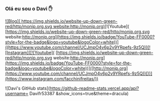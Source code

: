 ### Olá eu sou o Davi ✋

[![Blog](	https://img.shields.io/website-up-down-green-red/http/monip.org.svg website:http://monip.org)](http://monip.org)[![Youtube](	[https://img.shields.io/website-up-down-green-red/http/monip.org.svg website:http://monip.org](https://img.shields.io/badge/YouTube-FF0000?style=for-the-badge&logo=youtube&logoColor=white))]((https://www.youtube.com/channel/UCJmpO4v6p2v9YRpefs-9z5Q))[![Instagram]([![Youtube](	[https://img.shields.io/website-up-down-green-red/http/monip.org.svg website:http://monip.org](https://img.shields.io/badge/YouTube-FF0000?style=for-the-badge&logo=youtube&logoColor=white))]([http://monip.org](https://www.youtube.com/channel/UCJmpO4v6p2v9YRpefs-9z5Q))[))](https://www.instagram.com/facchinifreitas/))


![Davi's GitHub stats](https://github-readme-stats.vercel.app/api?username=
Davifr53387
&show_icons=true&theme=dracula)
